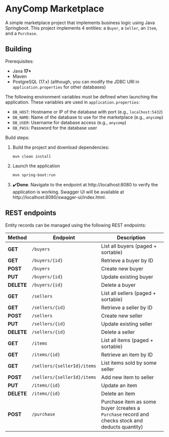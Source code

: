 # AnyComp Marketplace
A simple marketplace project that implements business logic using Java Springboot.
This project implements 4 entities: a `Buyer`, a `Seller`, an `Item`, and a `Purchase`.

## Building
Prerequisites:
- Java **17+**
- Maven
- PostgreSQL (17.x) (although, you can modify the JDBC URI in `application.properties` for other databases)

The following environment variables must be defined when launching the application. These variables are used in `application.properties`:
- `DB_HOST`: Hostname or IP of the database with port (e.g., `localhost:5432`)
- `DB_NAME`: Name of the database to use for the marketplace (e.g., `anycomp`)
- `DB_USER`: Username for database access (e.g., `anycomp`)
- `DB_PASS`: Password for the database user

Build steps:
1. Build the project and download dependencies:
   ```
   mvn clean install
   ```
2. Launch the application
   ```
   mvn spring-boot:run
   ```
3. ✔**️Done**. Navigate to the endpoint at http://localhost:8080 to verify the application is working. Swagger UI will be available at http://localhost:8080/swagger-ui/index.html.

## REST endpoints
Entity records can be managed using the following REST endpoints:

| **Method** | **Endpoint**   | **Description**                    |
| ---------- | -------------- | ---------------------------------- |
| **GET**    | `/buyers`      | List all buyers (paged + sortable) |
| **GET**    | `/buyers/{id}` | Retrieve a buyer by ID      |
| **POST**   | `/buyers`      | Create new buyer                 |
| **PUT**    | `/buyers/{id}` | Update existing buyer           |
| **DELETE** | `/buyers/{id}` | Delete a buyer                     |
| **GET**    | `/sellers`      | List all sellers (paged + sortable) |
| **GET**    | `/sellers/{id}` | Retrieve a seller by ID      |
| **POST**   | `/sellers`      | Create new seller                 |
| **PUT**    | `/sellers/{id}` | Update existing seller           |
| **DELETE** | `/sellers/{id}` | Delete a seller                     |
| **GET**    | `/items`                    | List all items (paged + sortable)    |
| **GET**    | `/items/{id}`               | Retrieve an item by ID               |
| **GET**    | `/sellers/{sellerId}/items` | List items sold by some seller |
| **POST**   | `/sellers/{sellerId}/items` | Add new item to seller           |
| **PUT**    | `/items/{id}`               | Update an item                       |
| **DELETE** | `/items/{id}`               | Delete an item                       |
| **POST**   | `/purchase`  | Purchase item as some buyer (creates a `Purchase` record and checks stock and deducts quantity) |
